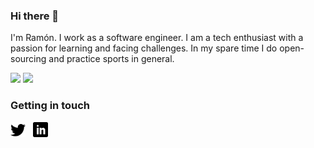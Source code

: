 ### Hi there 👋

<!--
**rbailen/rbailen** is a ✨ _special_ ✨ repository because its `README.md` (this file) appears on your GitHub profile.

Here are some ideas to get you started:

- 🔭 I’m currently working on ...
- 🌱 I’m currently learning ...
- 👯 I’m looking to collaborate on ...
- 🤔 I’m looking for help with ...
- 💬 Ask me about ...
- 📫 How to reach me: ...
- 😄 Pronouns: ...
- ⚡ Fun fact: ...
-->

I'm Ramón. I work as a software engineer. I am a tech enthusiast with a passion for learning and facing challenges. In my spare time I do open-sourcing and practice sports in general.

<a>
  <img height="160em" src="https://github-readme-stats.vercel.app/api?username=rbailen&show_icons=true&include_all_commits=true&custom_title=GitHub+Stats&theme=vue">
  <img height="160em" src="https://github-readme-stats.vercel.app/api/top-langs/?username=rbailen&layout=compact&theme=vue">
</a>

### Getting in touch

<a href="https://twitter.com/ramromanoficial" title="Follow me on Twitter">
  <img
    width="24"
    alt="Follow me on Twitter"
    src="https://raw.githubusercontent.com/rbailen/rbailen/master/assets/icons/twitter.svg"
  /></a>
&nbsp;
<a href="https://www.linkedin.com/in/ramonbailensanchez" title="Follow me on LinkedIn">
  <img
    width="24"
    alt="Follow me on LinkedIn"
    src="https://raw.githubusercontent.com/rbailen/rbailen/master/assets/icons/linkedin.svg"
  /></a>
